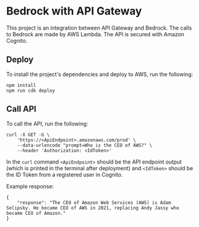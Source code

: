 # Bedrock with API Gateway

This project is an integration between API Gateway and Bedrock. The calls to Bedrock are made by AWS Lambda. The API is secured with Amazon Cognito.

## Deploy

To install the project's dependencies and deploy to AWS, run the following:

```
npm install
npm run cdk deploy 
```

## Call API

To call the API, run the following:

```
curl -X GET -G \
    'https://<ApiEndpoint>.amazonaws.com/prod' \
    --data-urlencode "prompt=Who is the CEO of AWS?" \
    --header 'Authorization: <IdToken>'
```

In the `curl` command `<ApiEndpoint>` should be the API endpoint output (which is printed in the terminal after deployment) and `<IdToken>` should be the ID Token from a registered user in Cognito.

Example response: 

```
{
    "response": "The CEO of Amazon Web Services (AWS) is Adam Selipsky. He became CEO of AWS in 2021, replacing Andy Jassy who became CEO of Amazon."
}
```